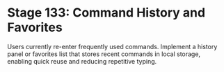 # Stage 133: Command History and Favorites

Users currently re-enter frequently used commands. Implement a history panel or favorites list that stores recent commands in local storage, enabling quick reuse and reducing repetitive typing.

